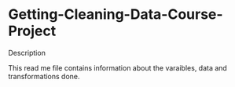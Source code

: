 Getting-Cleaning-Data-Course-Project
====================================
Description 

This read me file contains information about the varaibles, data and transformations done. 
